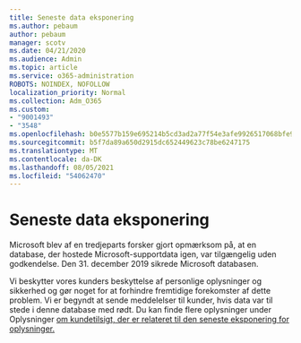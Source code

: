 ```yaml
---
title: Seneste data eksponering
ms.author: pebaum
author: pebaum
manager: scotv
ms.date: 04/21/2020
ms.audience: Admin
ms.topic: article
ms.service: o365-administration
ROBOTS: NOINDEX, NOFOLLOW
localization_priority: Normal
ms.collection: Adm_O365
ms.custom:
- "9001493"
- "3548"
ms.openlocfilehash: b0e5577b159e695214b5cd3ad2a77f54e3afe9926517068bfe9a90e475dfc491
ms.sourcegitcommit: b5f7da89a650d2915dc652449623c78be6247175
ms.translationtype: MT
ms.contentlocale: da-DK
ms.lasthandoff: 08/05/2021
ms.locfileid: "54062470"
---
```

# <a name="recent-data-exposure"></a>Seneste data eksponering

Microsoft blev af en tredjeparts forsker gjort opmærksom på, at en database, der hostede Microsoft-supportdata igen, var tilgængelig uden godkendelse. Den 31. december 2019 sikrede Microsoft databasen.

Vi beskytter vores kunders beskyttelse af personlige oplysninger og sikkerhed og gør noget for at forhindre fremtidige forekomster af dette problem. Vi er begyndt at sende meddelelser til kunder, hvis data var til stede i denne database med rødt. Du kan finde flere oplysninger under Oplysninger [om kundetilsigt, der er relateret til den seneste eksponering for oplysninger.](https://aka.ms/privacyinfo)
